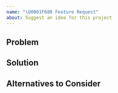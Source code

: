 ```yaml
---
name: "\U0001F680 Feature Request"
about: Suggest an idea for this project
---
```


<!--
Thank you for suggesting an idea to make the Node.js image better.

Please fill in as much of the template below as you're able.
-->

## Problem

<!--
Please describe the problem you are trying to solve.
-->

## Solution

<!--
Please describe the desired behavior.
-->

## Alternatives to Consider

<!--
Please describe alternative solutions or features you have considered.
-->

